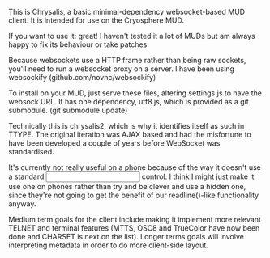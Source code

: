 This is Chrysalis, a basic minimal-dependency websocket-based MUD
client. It is intended for use on the Cryosphere MUD.

If you want to use it: great! I haven't tested it a lot of MUDs but am
always happy to fix its behaviour or take patches.

Because websockets use a HTTP frame rather than being raw sockets, you'll 
need to run a websocket proxy on a server.  I have been using websockify
(github.com/novnc/websockify)

To install on your MUD, just serve these files, altering settings.js to
have the websock URL. It has one dependency, utf8.js, which is provided
as a git submodule. (git submodule update)

Technically this is chrysalis2, which is why it identifies itself as such
in TTYPE. The original iteration was AJAX based and had the misfortune to
have been developed a couple of years before WebSocket was standardised.

It's currently not really useful on a phone because of the way it doesn't
use a standard <input> control. I think I might just make it use one on
phones rather than try and be clever and use a hidden one, since they're
not going to get the benefit of our readline()-like functionality anyway.

Medium term goals for the client include making it implement more relevant
TELNET and terminal features (MTTS, OSC8 and TrueColor have now been done
and CHARSET is next on the list). Longer terms goals will involve interpreting
metadata in order to do more client-side layout.
